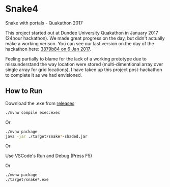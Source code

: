 # Snake4

Snake with portals - Quakathon 2017

This project started out at Dundee University Quakathon in January 2017 (24hour hackathon). We made great progress on the day, but didn't actually make a working verison.
You can see our last version on the day of the hackathon here: [3879b84 on 6 Jan 2017](https://github.com/alfanhui/snake4/commit/3879b84bdf08b64fdffa803958108415652b4d0b).

Feeling partially to blame for the lack of a working prototype due to missunderstand the way location were stored (multi-dimentional array over single array for grid locations), I have taken up this project post-hackathon to complete it as we had envisioned.

## How to Run

Download the .exe from [releases](https://github.com/alfanhui/snake4/releases/tag/v1.0.0)

```bash
./mvnw compile exec:exec
```

Or

```bash
./mvnw package
java -jar ./target/snake*-shaded.jar
```

Or

Use VSCode's Run and Debug (Press F5)

Or

```bash
./mwnw package
./target/snake*.exe
```
